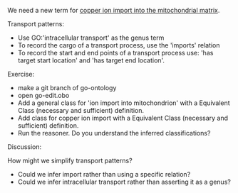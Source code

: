 We need a new term for [copper ion import into the mitochondrial matrix](https://www.ncbi.nlm.nih.gov/pmc/articles/PMC3745335/).


Transport patterns:

* Use GO:'intracellular transport' as the genus term
* To record the cargo of a transport process, use the 'imports' relation
* To record the start and end points of a transport process use: 'has target start location' and 'has target end location'.

Exercise: 

  * make a git branch of go-ontology
  * open go-edit.obo
  * Add a general class for 'ion import into mitochondrion' with a Equivalent Class (necessary and sufficient) definition.
  * Add class for copper ion import with a Equivalent Class (necessary and sufficient) definition.
  * Run the reasoner.  Do you understand the inferred classifications?
  
Discussion:

How might we simplify transport patterns?

  * Could we infer import rather than using a specific relation?
  * Could we infer intracellular transport rather than asserting it as a genus?

